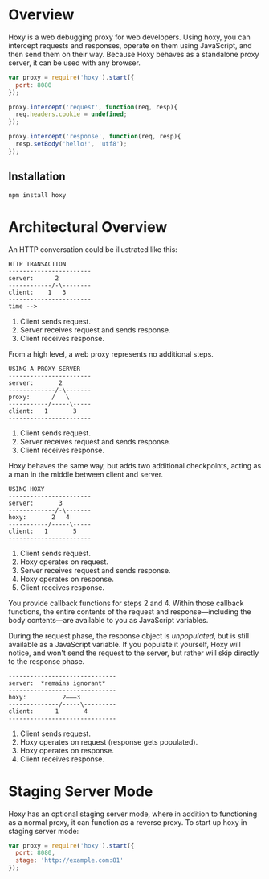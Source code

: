 # Overview

Hoxy is a web debugging proxy for web developers. Using hoxy, you can intercept requests and responses, operate on them using JavaScript, and then send them on their way. Because Hoxy behaves as a standalone proxy server, it can be used with any browser.

```javascript
var proxy = require('hoxy').start({
  port: 8080
});

proxy.intercept('request', function(req, resp){
  req.headers.cookie = undefined;
});

proxy.intercept('response', function(req, resp){
  resp.setBody('hello!', 'utf8');
});
```

## Installation

    npm install hoxy

# Architectural Overview

An HTTP conversation could be illustrated like this:

    HTTP TRANSACTION
    -----------------------
    server:      2
    ------------/-\--------
    client:    1   3
    -----------------------
    time -->

1. Client sends request.
2. Server receives request and sends response.
3. Client receives response.

From a high level, a web proxy represents no additional steps.

    USING A PROXY SERVER
    -----------------------
    server:       2
    -------------/-\-------
    proxy:      /   \
    -----------/-----\-----
    client:   1       3
    -----------------------

1. Client sends request.
2. Server receives request and sends response.
3. Client receives response.

Hoxy behaves the same way, but adds two additional checkpoints, acting as a man in the middle between client and server.

    USING HOXY
    -----------------------
    server:       3
    -------------/-\-------
    hoxy:       2   4
    -----------/-----\-----
    client:   1       5
    -----------------------

1. Client sends request.
2. Hoxy operates on request.
3. Server receives request and sends response.
4. Hoxy operates on response.
5. Client receives response.

You provide callback functions for steps 2 and 4. Within those callback functions, the entire contents of the request and response—including the body contents—are available to you as JavaScript variables.

During the request phase, the response object is *unpopulated*, but is still available as a JavaScript variable. If you populate it yourself, Hoxy will notice, and won't send the request to the server, but rather will skip directly to the response phase.

    ------------------------------
    server:  *remains ignorant*
    ------------------------------
    hoxy:          2———3
    --------------/-----\---------
    client:      1       4
    ------------------------------

1. Client sends request.
2. Hoxy operates on request (response gets populated).
3. Hoxy operates on response.
4. Client receives response.

# Staging Server Mode

Hoxy has an optional staging server mode, where in addition to functioning as a normal proxy, it can function as a reverse proxy. To start up hoxy in staging server mode:

```javascript
var proxy = require('hoxy').start({
  port: 8080,
  stage: 'http://example.com:81'
});
```
